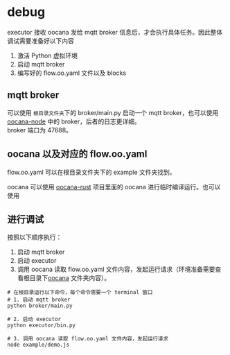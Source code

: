 # debug

executor 接收 oocana 发给 mqtt broker 信息后，才会执行具体任务。因此整体调试需要准备好以下内容

1. 激活 Python 虚拟环境
1. 启动 mqtt broker
1. 编写好的 flow.oo.yaml 文件以及 blocks

## mqtt broker

可以使用 `根目录文件夹`下的 broker/main.py 启动一个 mqtt broker，也可以使用 [oocana-node](https://github.com/oomol/oocana-sdk-node) 中的 broker，后者的日志更详细。  
broker 端口为 47688。

## oocana 以及对应的 flow.oo.yaml

flow.oo.yaml 可以在根目录文件夹下的 example 文件夹找到。

oocana 可以使用 [oocana-rust](https://github.com/oomol/oocana-rust) 项目里面的 oocana 进行临时编译运行。也可以使用

## 进行调试

按照以下顺序执行：

1. 启动 mqtt broker
2. 启动 executor
3. 调用 oocana 读取 flow.oo.yaml 文件内容，发起运行请求（环境准备需要查看根目录下[oocana](../example/README.md) 文件夹内容）。

```shell
# 在根目录运行以下命令，每个命令需要一个 terminal 窗口
# 1. 启动 mqtt broker
python broker/main.py

# 2. 启动 executor
python executor/bin.py

# 3. 调用 oocana 读取 flow.oo.yaml 文件内容，发起运行请求
node example/demo.js
```
